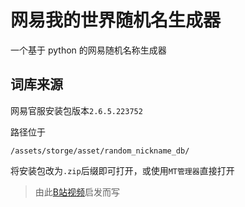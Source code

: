 # 网易我的世界随机名生成器

一个基于 python 的网易随机名称生成器

## 词库来源

网易官服安装包版本`2.6.5.223752`

路径位于
```
/assets/storge/asset/random_nickname_db/
````

将安装包改为`.zip`后缀即可打开，或使用`MT管理器`直接打开

> 由此[B站视频](https://www.bilibili.com/video/BV1nk4y1G7q6?vd_source=508ec0b1bae724fa06fb6bba122584ce)启发而写